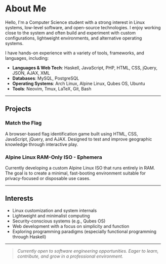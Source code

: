 # About Me

Hello, I'm a Computer Science student with a strong interest in Linux systems, low-level software, and open-source technologies. I enjoy working close to the system and often build and experiment with custom configurations, lightweight environments, and alternative operating systems.

I have hands-on experience with a variety of tools, frameworks, and languages, including:

- **Languages & Web Tech**: Haskell, JavaScript, PHP, HTML, CSS, jQuery, JSON, AJAX, XML
- **Databases**: MySQL, PostgreSQL
- **Operating Systems**: Arch Linux, Alpine Linux, Qubes OS, Ubuntu
- **Tools**: Neovim, Tmux, LaTeX, Git, Bash

---

## Projects

### Match the Flag
A browser-based flag identification game built using HTML, CSS, JavaScript, jQuery, and AJAX. Designed to test and improve geographic knowledge through interactive play.

### Alpine Linux RAM-Only ISO - Ephemera
Currently developing a custom Alpine Linux ISO that runs entirely in RAM. The goal is to create a minimal, fast-booting environment suitable for privacy-focused or disposable use cases.

---

## Interests

- Linux customization and system internals
- Lightweight and minimalist computing
- Security-conscious systems (e.g., Qubes OS)
- Web development with a focus on simplicity and function
- Exploring programming paradigms (especially functional programming through Haskell)

---

> *Currently open to software engineering opportunities. Eager to learn, contribute, and grow in a professional environment.*
